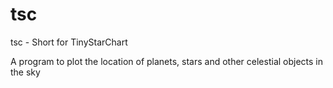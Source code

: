 tsc
=============

tsc - Short for TinyStarChart

A program to plot the location of planets, stars and other celestial objects in the sky
